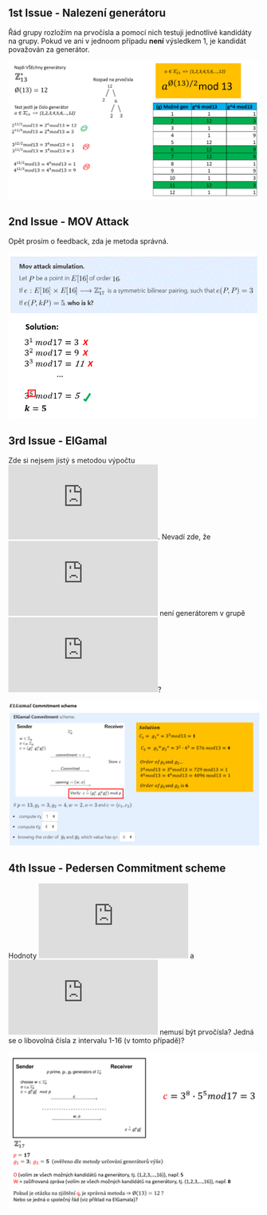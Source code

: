 ## 1st Issue - Nalezení generátoru
Řád grupy rozložím na prvočísla a pomocí nich testuji jednotlivé kandidáty na grupy. Pokud ve ani v jednoom případu **není** výsledkem 1, je kandidát považován za generátor.
<p float="left">
  <img src="/Folder/Generator proof.PNG" width="600" /> 
</p>

## 2nd Issue - MOV Attack
Opět prosím o feedback, zda je metoda správná.
<p float="left">
  <img src="/Folder/MOV Attack.PNG" width="500" /> 
</p>

## 3rd Issue - ElGamal
Zde si nejsem jistý s metodou výpočtu ![squareroot](http://latex.codecogs.com/gif.latex?q). Nevadí zde, že ![squareroot](http://latex.codecogs.com/gif.latex?g_%7B2%7D%3D4) není generátorem v grupě ![squareroot](http://latex.codecogs.com/gif.latex?%5Cmathbb%7BZ%7D%5E%7B%7B_%7B17%7D%7D%5E%7B*%7D%7D)?
<p float="left">
  <img src="/Folder/ELGamal commitment.PNG" width="700" /> 
</p>

## 4th Issue - Pedersen Commitment scheme
Hodnoty ![squareroot](http://latex.codecogs.com/gif.latex?w) a ![squareroot](http://latex.codecogs.com/gif.latex?q) nemusí být prvočísla? Jedná se o libovolná čísla z intervalu 1-16 (v tomto případě)?
<p float="left">
  <img src="/Folder/Pedersen Commitment.PNG" width="700" /> 
</p>


